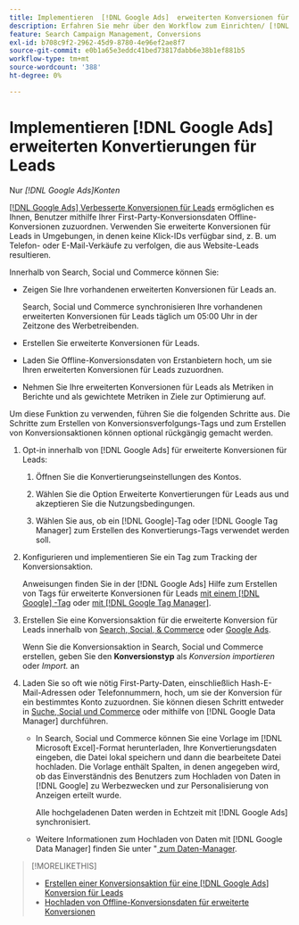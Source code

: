 ```yaml
---
title: Implementieren  [!DNL Google Ads]  erweiterten Konversionen für Leads
description: Erfahren Sie mehr über den Workflow zum Einrichten/ [!DNL Google Ads]  von Konversionen für Leads.
feature: Search Campaign Management, Conversions
exl-id: b708c9f2-2962-45d9-8780-4e96ef2ae8f7
source-git-commit: e0b1a65e3eddc41bed73817dabb6e38b1ef881b5
workflow-type: tm+mt
source-wordcount: '388'
ht-degree: 0%

---
```


# Implementieren [!DNL Google Ads] erweiterten Konvertierungen für Leads

Nur *[!DNL Google Ads]Konten*

[[!DNL Google Ads] Verbesserte Konversionen für Leads](https://support.google.com/google-ads/answer/9888656) ermöglichen es Ihnen, Benutzer mithilfe Ihrer First-Party-Konversionsdaten Offline-Konversionen zuzuordnen. Verwenden Sie erweiterte Konversionen für Leads in Umgebungen, in denen keine Klick-IDs verfügbar sind, z. B. um Telefon- oder E-Mail-Verkäufe zu verfolgen, die aus Website-Leads resultieren.

Innerhalb von Search, Social und Commerce können Sie:

* Zeigen Sie Ihre vorhandenen erweiterten Konversionen für Leads an.

  Search, Social und Commerce synchronisieren Ihre vorhandenen erweiterten Konversionen für Leads täglich um 05:00 Uhr in der Zeitzone des Werbetreibenden.

* Erstellen Sie erweiterte Konversionen für Leads.

* Laden Sie Offline-Konversionsdaten von Erstanbietern hoch, um sie Ihren erweiterten Konversionen für Leads zuzuordnen.

* Nehmen Sie Ihre erweiterten Konversionen für Leads als Metriken in Berichte und als gewichtete Metriken in Ziele zur Optimierung auf.

Um diese Funktion zu verwenden, führen Sie die folgenden Schritte aus. Die Schritte zum Erstellen von Konversionsverfolgungs-Tags und zum Erstellen von Konversionsaktionen können optional rückgängig gemacht werden.

1. Opt-in innerhalb von [!DNL Google Ads] für erweiterte Konversionen für Leads:

   1. Öffnen Sie die Konvertierungseinstellungen des Kontos.

   1. Wählen Sie die Option Erweiterte Konvertierungen für Leads aus und akzeptieren Sie die Nutzungsbedingungen.

   1. Wählen Sie aus, ob ein [!DNL Google]-Tag oder [!DNL Google Tag Manager] zum Erstellen des Konvertierungs-Tags verwendet werden soll.

1. Konfigurieren und implementieren Sie ein Tag zum Tracking der Konversionsaktion.

   Anweisungen finden Sie in der [!DNL Google Ads] Hilfe zum Erstellen von Tags für erweiterte Konversionen für Leads [mit einem  [!DNL Google] -Tag](https://support.google.com/google-ads/answer/11021502) oder [mit [!DNL Google Tag Manager]](https://support.google.com/google-ads/answer/11347292).

1. Erstellen Sie eine Konversionsaktion für die erweiterte Konversion für Leads innerhalb von [Search, Social, &amp; Commerce](/help/search-social-commerce/admin/conversion-metrics/conversion-action-google.md) oder [Google Ads](https://support.google.com/google-ads/answer/12216226).

   Wenn Sie die Konversionsaktion in Search, Social und Commerce erstellen, geben Sie den **Konversionstyp** als *Konversion importieren* oder *Import.* an

1. Laden Sie so oft wie nötig First-Party-Daten, einschließlich Hash-E-Mail-Adressen oder Telefonnummern, hoch, um sie der Konversion für ein bestimmtes Konto zuzuordnen. Sie können diesen Schritt entweder in [Suche, Social und Commerce](/help/search-social-commerce/admin/conversion-metrics/upload-data-offline-conversions.md) oder mithilfe von [!DNL Google Data Manager] durchführen.

   * In Search, Social und Commerce können Sie eine Vorlage im [!DNL Microsoft Excel]-Format herunterladen, Ihre Konvertierungsdaten eingeben, die Datei lokal speichern und dann die bearbeitete Datei hochladen. Die Vorlage enthält Spalten, in denen angegeben wird, ob das Einverständnis des Benutzers zum Hochladen von Daten in [!DNL Google] zu Werbezwecken und zur Personalisierung von Anzeigen erteilt wurde.

     Alle hochgeladenen Daten werden in Echtzeit mit [!DNL Google Ads] synchronisiert.

   * Weitere Informationen zum Hochladen von Daten mit [!DNL Google Data Manager] finden Sie unter &quot;[&#x200B; zum Daten-Manager](https://support.google.com/google-ads/answer/14639041).

>[!MORELIKETHIS]
>
>* [Erstellen einer Konversionsaktion für eine  [!DNL Google Ads]  Konversion für Leads](/help/search-social-commerce/admin/conversion-metrics/conversion-action-google.md)
>* [Hochladen von Offline-Konversionsdaten für erweiterte Konversionen](/help/search-social-commerce/admin/conversion-metrics/upload-data-offline-conversions.md)
